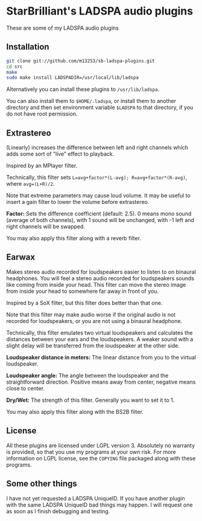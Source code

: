 StarBrilliant's LADSPA audio plugins
====================================

These are some of my LADSPA audio plugins

Installation
------------

```bash
git clone git://github.com/m13253/sb-ladspa-plugins.git
cd src
make
sudo make install LADSPADIR=/usr/local/lib/ladspa
```
Alternatively you can install these plugins to `/usr/lib/ladspa`.

You can also install them to `$HOME/.ladspa`, or install them to another
directory and then set environment variable `$LADSPA` to that directory, if you
do not have root permission.

## Extrastereo

(Linearly) increases the difference between left and right channels which adds
some sort of "live" effect to playback.

Inspired by an MPlayer filter.

Technically, this filter sets `L=avg+factor*(L-avg); R=avg+factor*(R-avg)`,
where `avg=(L+R)/2`.

Note that extreme parameters may cause loud volume. It may be useful to insert
a gain filter to lower the volume before extrastereo.

**Factor:** Sets the difference coefficient (default: 2.5). 0 means mono sound
(average of both channels), with 1 sound will be unchanged, with -1 left and
right channels will be swapped.

You may also apply this filter along with a reverb filter.

## Earwax

Makes stereo audio recorded for loudspeakers easier to listen to on binaural
headphones. You will feel a stereo audio recorded for loudspeakers sounds like
coming from inside your head. This filter can move the stereo image from inside
your head to somewhere far away in front of you.

Inspired by a SoX filter, but this filter does better than that one.

Note that this filter may make audio worse if the original audio is not recorded
for loudspeakers, or you are not using a binaural headphone.

Technically, this filter emulates two virtual loudspeakers and calculates the
distances between your ears and the loudspeakers. A weaker sound with a slight
delay will be transferred from the loudspeaker at the other side.

**Loudspeaker distance in meters:** The linear distance from you to the virtual
loudspeaker.

**Loudspeaker angle:** The angle between the loudspeaker and the
straightforward direction. Positive means away from center, negative means
close to center.

**Dry/Wet:** The strength of this filter. Generally you want to set it to 1.

You may also apply this filter along with the BS2B filter.

License
-------

All these plugins are licensed under LGPL version 3. Absolutely no warranty is
provided, so that you use my programs at your own risk. For more information on
LGPL license, see the `COPYING` file packaged along with these programs.

Some other things
-----------------

I have not yet requested a LADSPA UniqueID. If you have another plugin with the
same LADSPA UniqueID bad things may happen. I will request one as soon as I
finish debugging and testing.
